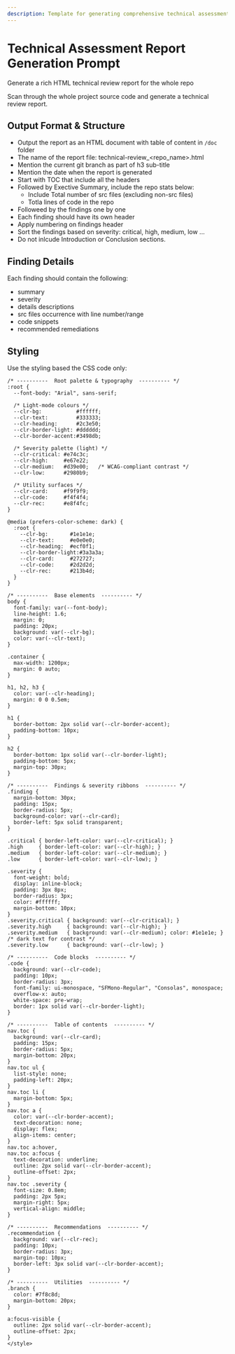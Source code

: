 ```yaml
---
description: Template for generating comprehensive technical assessment reports with severity-based findings.
---
```


# Technical Assessment Report Generation Prompt
Generate a rich HTML technical review report for the whole repo

Scan through the whole project source code and generate a technical review report.

## Output Format & Structure
- Output the report as an HTML document with table of content in `/doc` folder
- The name of the report file: technical-review_<repo_name>.html
- Mention the current git branch as part of h3 sub-title
- Mention the date when the report is generated
- Start with TOC that include all the headers
- Followed by Exective Summary, include the repo stats below:
  - Include Total number of src files (excluding non-src files)
  - Totla lines of code in the repo
- Followeed by the findings one by one
- Each finding should have its own header
- Apply numbering on findings header
- Sort the findings based on severity: critical, high, medium, low ...
- Do not inlcude Introduction or Conclusion sections.

## Finding Details
Each finding should contain the following:
- summary
- severity
- details descriptions
- src files occurrence with line number/range
- code snippets
- recommended remediations

## Styling
Use the styling based the CSS code only:
```<style>
/* ----------  Root palette & typography  ---------- */
:root {
  --font-body: "Arial", sans-serif;

  /* Light‑mode colours */
  --clr-bg:           #ffffff;
  --clr-text:         #333333;
  --clr-heading:      #2c3e50;
  --clr-border-light: #dddddd;
  --clr-border-accent:#3498db;

  /* Severity palette (light) */
  --clr-critical: #e74c3c;
  --clr-high:     #e67e22;
  --clr-medium:   #d39e00;   /* WCAG‑compliant contrast */
  --clr-low:      #2980b9;

  /* Utility surfaces */
  --clr-card:     #f9f9f9;
  --clr-code:     #f4f4f4;
  --clr-rec:      #e8f4fc;
}

@media (prefers-color-scheme: dark) {
  :root {
    --clr-bg:       #1e1e1e;
    --clr-text:     #e0e0e0;
    --clr-heading:  #ecf0f1;
    --clr-border-light:#3a3a3a;
    --clr-card:     #272727;
    --clr-code:     #2d2d2d;
    --clr-rec:      #213b4d;
  }
}

/* ----------  Base elements  ---------- */
body {
  font-family: var(--font-body);
  line-height: 1.6;
  margin: 0;
  padding: 20px;
  background: var(--clr-bg);
  color: var(--clr-text);
}

.container {
  max-width: 1200px;
  margin: 0 auto;
}

h1, h2, h3 {
  color: var(--clr-heading);
  margin: 0 0 0.5em;
}

h1 {
  border-bottom: 2px solid var(--clr-border-accent);
  padding-bottom: 10px;
}

h2 {
  border-bottom: 1px solid var(--clr-border-light);
  padding-bottom: 5px;
  margin-top: 30px;
}

/* ----------  Findings & severity ribbons  ---------- */
.finding {
  margin-bottom: 30px;
  padding: 15px;
  border-radius: 5px;
  background-color: var(--clr-card);
  border-left: 5px solid transparent;
}

.critical { border-left-color: var(--clr-critical); }
.high     { border-left-color: var(--clr-high); }
.medium   { border-left-color: var(--clr-medium); }
.low      { border-left-color: var(--clr-low); }

.severity {
  font-weight: bold;
  display: inline-block;
  padding: 3px 8px;
  border-radius: 3px;
  color: #ffffff;
  margin-bottom: 10px;
}
.severity.critical { background: var(--clr-critical); }
.severity.high     { background: var(--clr-high); }
.severity.medium   { background: var(--clr-medium); color: #1e1e1e; } /* dark text for contrast */
.severity.low      { background: var(--clr-low); }

/* ----------  Code blocks  ---------- */
.code {
  background: var(--clr-code);
  padding: 10px;
  border-radius: 3px;
  font-family: ui-monospace, "SFMono-Regular", "Consolas", monospace;
  overflow-x: auto;
  white-space: pre-wrap;
  border: 1px solid var(--clr-border-light);
}

/* ----------  Table of contents  ---------- */
nav.toc {
  background: var(--clr-card);
  padding: 15px;
  border-radius: 5px;
  margin-bottom: 20px;
}
nav.toc ul {
  list-style: none;
  padding-left: 20px;
}
nav.toc li {
  margin-bottom: 5px;
}
nav.toc a {
  color: var(--clr-border-accent);
  text-decoration: none;
  display: flex;
  align-items: center;
}
nav.toc a:hover,
nav.toc a:focus {
  text-decoration: underline;
  outline: 2px solid var(--clr-border-accent);
  outline-offset: 2px;
}
nav.toc .severity {
  font-size: 0.8em;
  padding: 2px 5px;
  margin-right: 5px;
  vertical-align: middle;
}

/* ----------  Recommendations  ---------- */
.recommendation {
  background: var(--clr-rec);
  padding: 10px;
  border-radius: 3px;
  margin-top: 10px;
  border-left: 3px solid var(--clr-border-accent);
}

/* ----------  Utilities  ---------- */
.branch {
  color: #7f8c8d;
  margin-bottom: 20px;
}

a:focus-visible {
  outline: 2px solid var(--clr-border-accent);
  outline-offset: 2px;
}
</style>
